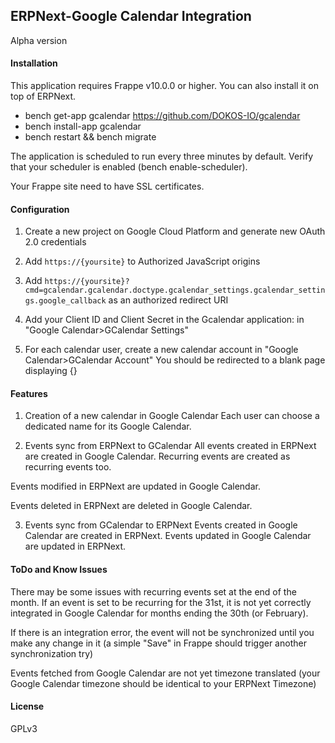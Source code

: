 ## ERPNext-Google Calendar Integration
Alpha version

#### Installation
This application requires Frappe v10.0.0 or higher.
You can also install it on top of ERPNext.

- bench get-app gcalendar https://github.com/DOKOS-IO/gcalendar
- bench install-app gcalendar
- bench restart && bench migrate

The application is scheduled to run every three minutes by default. Verify that your scheduler is enabled (bench enable-scheduler).

Your Frappe site need to have SSL certificates.

#### Configuration

1. Create a new project on Google Cloud Platform and generate new OAuth 2.0 credentials
2. Add `https://{yoursite}` to Authorized JavaScript origins
3. Add `https://{yoursite}?cmd=gcalendar.gcalendar.doctype.gcalendar_settings.gcalendar_settings.google_callback` as an authorized redirect URI
4. Add your Client ID and Client Secret in the Gcalendar application: in "Google Calendar>GCalendar Settings"

5. For each calendar user, create a new calendar account in "Google Calendar>GCalendar Account"
You should be redirected to a blank page displaying {}

#### Features

1. Creation of a new calendar in Google Calendar
Each user can choose a dedicated name for its Google Calendar.

2. Events sync from ERPNext to GCalendar
All events created in ERPNext are created in Google Calendar.
Recurring events are created as recurring events too.

Events modified in ERPNext are updated in Google Calendar.

Events deleted in ERPNext are deleted in Google Calendar.

3. Events sync from GCalendar to ERPNext
Events created in Google Calendar are created in ERPNext.
Events updated in Google Calendar are updated in ERPNext.


#### ToDo and Know Issues

There may be some issues with recurring events set at the end of the month.
If an event is set to be recurring for the 31st, it is not yet correctly integrated in Google Calendar for months ending the 30th (or February).

If there is an integration error, the event will not be synchronized until you make any change in it (a simple "Save" in Frappe should trigger another synchronization try)

Events fetched from Google Calendar are not yet timezone translated (your Google Calendar timezone should be identical to your ERPNext Timezone)

#### License

GPLv3
